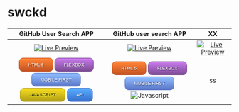 # swckd

| GitHub User Search APP | GitHub user search APP  | XX |
|:-:|:-:|:-:|
| [![Live Preview](https://raw.githubusercontent.com/swckd/GitHub-user-search-app/gh-pages/assets/screenshot.jpg)](https://github.com/swckd/GitHub-user-search-app?tab=readme-ov-file) | [![Live Preview](https://raw.githubusercontent.com/swckd/TOP-Rock-Paper-Scissors/main/assets/images/screenshot.png)](https://github.com/swckd/TOP-Rock-Paper-Scissors/tree/main) | [![Live Preview]()]() | ss |
| <picture><img alt="HTML 5" src="https://raw.githubusercontent.com/swckd/swckd/main/assets/img/HTML5.png"></picture><picture>  <img alt="Flexbox" src="https://raw.githubusercontent.com/swckd/swckd/main/assets/img/FLEXBOX.png"></picture><picture>  <img alt="Mobile First" src="https://raw.githubusercontent.com/swckd/swckd/main/assets/img/MOBILE%20FIRST.png"></picture><picture>  <img alt="Javascript" src="https://raw.githubusercontent.com/swckd/swckd/main/assets/img/JAVASCRIPT.png"></picture><picture>  <img alt="API" src="https://raw.githubusercontent.com/swckd/swckd/main/assets/img/API.png"></picture> | <picture><img alt="HTML 5" src="https://raw.githubusercontent.com/swckd/swckd/main/assets/img/HTML5.png"></picture><picture>  <img alt="Flexbox" src="https://raw.githubusercontent.com/swckd/swckd/main/assets/img/FLEXBOX.png"></picture><picture>  <img alt="Mobile First" src="https://raw.githubusercontent.com/swckd/swckd/main/assets/img/MOBILE%20FIRST.png"></picture><picture><picture>  <img alt="Javascript" src="https://raw.githubusercontent.com/swckd/swckd/main/assets/img/JAVASCRIPT"></picture><picture> | ss |



